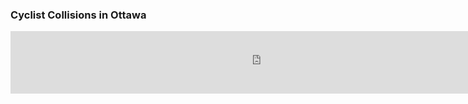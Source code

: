 ### Cyclist Collisions in Ottawa

<iframe src="https://insights.arcgis.com/index.html?rsource=https%3A%2F%2Fwww.esri.com%2Fen-us%2Farcgis%2Fproducts%2Farcgis-insights%2Fsign-in#/embed/f5ee200135474c29ad3c401656391d5d" width="800" height="100" frameborder="0"></iframe>
